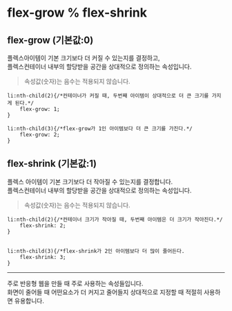 # flex-grow % flex-shrink

## flex-grow (기본값:0)
플렉스아이템이 기본 크기보다 더 커질 수 있는지를 결정하고,<br>
플렉스컨테이너 내부의 할당받을 공간을 상대적으로 정의하는 속성입니다.<br>
> 속성값(숫자)는 음수는 적용되지 않습니다. 

```
li:nth-child(2){/*컨테이너가 커질 때, 두번째 아이템이 상대적으로 더 큰 크기를 가지게 된다.*/
    flex-grow: 1;
}

li:nth-child(3){/*flex-grow가 1인 아이템보다 더 큰 크기를 가진다.*/
    flex-grow: 2;
}
```

## flex-shrink (기본값:1)
플렉스 아이템이 기본 크기보다 더 작아질 수 있는지를 결정합니다.<br>
플렉스컨테이너 내부의 할당받을 공간을 상대적으로 정의하는 속성입니다.<br>
> 속성값(숫자)는 음수는 적용되지 않습니다.   

```
li:nth-child(2){/*컨테이너 크기가 작아질 때, 두번째 아이템은 더 크기가 작아진다.*/
    flex-shrink: 2;
}


li:nth-child(3){/*flex-shrink가 2인 아이템보다 더 많이 줄어든다.
    flex-shrink: 3;
}
```

---
주로 반응형 웹을 만들 때 주로 사용하는 속성들입니다.   
화면이 줄어들 때 어떤요소가 더 커지고 줄어들지 상대적으로 지정할 때 적절히 사용하면 유용합니다.